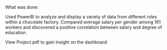What was done:

Used PowerBI to analyze and display a variety of data from different roles within a chocolate factory. 
Compared average salary per gender among 161 workers and discovered a positive correlation between salary and degree of education.

View Project.pdf to gain insight on the dashboard
